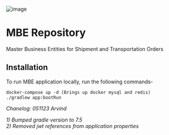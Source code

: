
![image](https://www.blumeglobal.com/wp-content/uploads/2019/01/Blume-Logo-Email-e1551817358462-300x123.png)

# MBE Repository

Master Business Entities for Shipment and Transportation Orders

## Installation

To run MBE application locally, run the following commands-

```
docker-compose up -d (Brings up docker mysql and redis)
./gradlew app:bootRun
```

_Chanelog: 051123 Arvind_

_1) Bumped gradle version to 7.5_<br>
_2) Removed jwt references from application properties_
